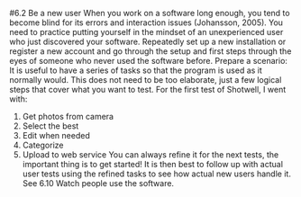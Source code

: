 #6.2 Be a new user
When you work on a software long enough, you tend to become blind for its errors and interaction issues (Johansson, 2005). You need to practice putting yourself in the mindset of an unexperienced user who just discovered your software. 
Repeatedly set up a new installation or register a new account and go through the setup and first steps through the eyes of someone who never used the software before. 
Prepare a scenario: It is useful to have a series of tasks so that the program is used as it normally would. This does not need to be too elaborate, just a few logical steps that cover what you want to test. For the first test of Shotwell, I went with: 
1. Get photos from camera 
2. Select the best 
3. Edit when needed 
4. Categorize 
5. Upload to web service 
You can always refine it for the next tests, the important thing is to get started! It is then best to follow up with actual user tests using the refined tasks to see how actual new users handle it. See 6.10 Watch people use the software. 

